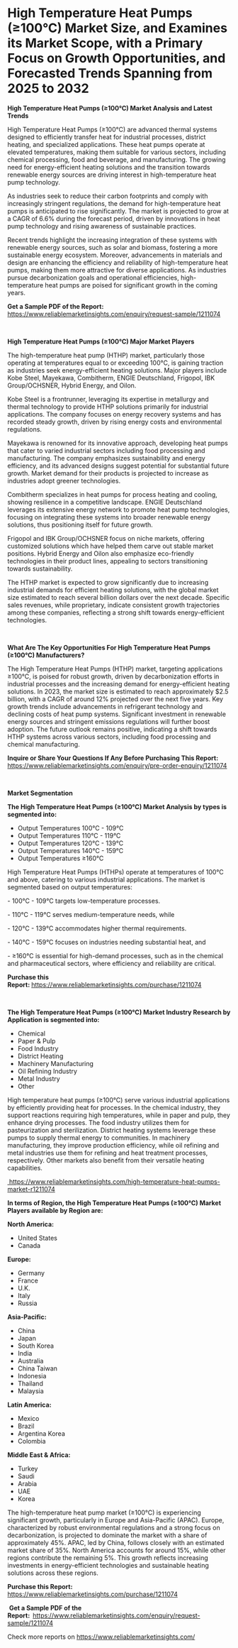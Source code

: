 <p><h1>High Temperature Heat Pumps (≥100℃) Market Size, and Examines its Market Scope, with a Primary Focus on Growth Opportunities, and Forecasted Trends Spanning from 2025 to 2032</h1></p><p><strong>High Temperature Heat Pumps (≥100℃) Market Analysis and Latest Trends</strong></p>
<p><p>High Temperature Heat Pumps (≥100℃) are advanced thermal systems designed to efficiently transfer heat for industrial processes, district heating, and specialized applications. These heat pumps operate at elevated temperatures, making them suitable for various sectors, including chemical processing, food and beverage, and manufacturing. The growing need for energy-efficient heating solutions and the transition towards renewable energy sources are driving interest in high-temperature heat pump technology.</p><p>As industries seek to reduce their carbon footprints and comply with increasingly stringent regulations, the demand for high-temperature heat pumps is anticipated to rise significantly. The market is projected to grow at a CAGR of 6.6% during the forecast period, driven by innovations in heat pump technology and rising awareness of sustainable practices. </p><p>Recent trends highlight the increasing integration of these systems with renewable energy sources, such as solar and biomass, fostering a more sustainable energy ecosystem. Moreover, advancements in materials and design are enhancing the efficiency and reliability of high-temperature heat pumps, making them more attractive for diverse applications. As industries pursue decarbonization goals and operational efficiencies, high-temperature heat pumps are poised for significant growth in the coming years.</p></p>
<p><strong>Get a Sample PDF of the Report:&nbsp;</strong> <a href="https://www.reliablemarketinsights.com/enquiry/request-sample/1211074?utm_campaign=3008&utm_medium=2&utm_source=Github&utm_content=ia&utm_term=24032025&utm_id=high-temperature-heat-pumps-100">https://www.reliablemarketinsights.com/enquiry/request-sample/1211074</a></p>
<p>&nbsp;</p>
<p><strong>High Temperature Heat Pumps (≥100℃) Major Market Players</strong></p>
<p><p>The high-temperature heat pump (HTHP) market, particularly those operating at temperatures equal to or exceeding 100°C, is gaining traction as industries seek energy-efficient heating solutions. Major players include Kobe Steel, Mayekawa, Combitherm, ENGIE Deutschland, Frigopol, IBK Group/OCHSNER, Hybrid Energy, and Oilon.</p><p>Kobe Steel is a frontrunner, leveraging its expertise in metallurgy and thermal technology to provide HTHP solutions primarily for industrial applications. The company focuses on energy recovery systems and has recorded steady growth, driven by rising energy costs and environmental regulations. </p><p>Mayekawa is renowned for its innovative approach, developing heat pumps that cater to varied industrial sectors including food processing and manufacturing. The company emphasizes sustainability and energy efficiency, and its advanced designs suggest potential for substantial future growth. Market demand for their products is projected to increase as industries adopt greener technologies.</p><p>Combitherm specializes in heat pumps for process heating and cooling, showing resilience in a competitive landscape. ENGIE Deutschland leverages its extensive energy network to promote heat pump technologies, focusing on integrating these systems into broader renewable energy solutions, thus positioning itself for future growth.</p><p>Frigopol and IBK Group/OCHSNER focus on niche markets, offering customized solutions which have helped them carve out stable market positions. Hybrid Energy and Oilon also emphasize eco-friendly technologies in their product lines, appealing to sectors transitioning towards sustainability.</p><p>The HTHP market is expected to grow significantly due to increasing industrial demands for efficient heating solutions, with the global market size estimated to reach several billion dollars over the next decade. Specific sales revenues, while proprietary, indicate consistent growth trajectories among these companies, reflecting a strong shift towards energy-efficient technologies.</p></p>
<p>&nbsp;</p>
<p><strong>What Are The Key Opportunities For High Temperature Heat Pumps (≥100℃) Manufacturers?</strong></p>
<p><p>The High Temperature Heat Pumps (HTHP) market, targeting applications ≥100℃, is poised for robust growth, driven by decarbonization efforts in industrial processes and the increasing demand for energy-efficient heating solutions. In 2023, the market size is estimated to reach approximately $2.5 billion, with a CAGR of around 12% projected over the next five years. Key growth trends include advancements in refrigerant technology and declining costs of heat pump systems. Significant investment in renewable energy sources and stringent emissions regulations will further boost adoption. The future outlook remains positive, indicating a shift towards HTHP systems across various sectors, including food processing and chemical manufacturing.</p></p>
<p><strong>Inquire or Share Your Questions If Any Before Purchasing This Report:</strong> <a href="https://www.reliablemarketinsights.com/enquiry/pre-order-enquiry/1211074?utm_campaign=3008&utm_medium=2&utm_source=Github&utm_content=ia&utm_term=24032025&utm_id=high-temperature-heat-pumps-100">https://www.reliablemarketinsights.com/enquiry/pre-order-enquiry/1211074</a></p>
<p>&nbsp;</p>
<p><strong>Market Segmentation</strong></p>
<p><strong>The High Temperature Heat Pumps (≥100℃) Market Analysis by types is segmented into:</strong></p>
<p><ul><li>Output Temperatures 100°C - 109°C</li><li>Output Temperatures 110°C - 119°C</li><li>Output Temperatures 120°C - 139°C</li><li>Output Temperatures 140°C - 159°C</li><li>Output Temperatures ≥160°C</li></ul></p>
<p><p>High Temperature Heat Pumps (HTHPs) operate at temperatures of 100°C and above, catering to various industrial applications. The market is segmented based on output temperatures: </p><p>- 100°C - 109°C targets low-temperature processes. </p><p>- 110°C - 119°C serves medium-temperature needs, while </p><p>- 120°C - 139°C accommodates higher thermal requirements. </p><p>- 140°C - 159°C focuses on industries needing substantial heat, and </p><p>- ≥160°C is essential for high-demand processes, such as in the chemical and pharmaceutical sectors, where efficiency and reliability are critical.</p></p>
<p><strong>Purchase this Report:&nbsp;</strong><a href="https://www.reliablemarketinsights.com/purchase/1211074?utm_campaign=3008&utm_medium=2&utm_source=Github&utm_content=ia&utm_term=24032025&utm_id=high-temperature-heat-pumps-100">https://www.reliablemarketinsights.com/purchase/1211074</a></p>
<p>&nbsp;</p>
<p><strong>The High Temperature Heat Pumps (≥100℃) Market Industry Research by Application is segmented into:</strong></p>
<p><ul><li>Chemical</li><li>Paper & Pulp</li><li>Food Industry</li><li>District Heating</li><li>Machinery Manufacturing</li><li>Oil Refining Industry</li><li>Metal Industry</li><li>Other</li></ul></p>
<p><p>High temperature heat pumps (≥100°C) serve various industrial applications by efficiently providing heat for processes. In the chemical industry, they support reactions requiring high temperatures, while in paper and pulp, they enhance drying processes. The food industry utilizes them for pasteurization and sterilization. District heating systems leverage these pumps to supply thermal energy to communities. In machinery manufacturing, they improve production efficiency, while oil refining and metal industries use them for refining and heat treatment processes, respectively. Other markets also benefit from their versatile heating capabilities.</p></p>
<p><a href="https://www.reliablemarketinsights.com/high-temperature-heat-pumps-market-r1211074?utm_campaign=3008&utm_medium=2&utm_source=Github&utm_content=ia&utm_term=24032025&utm_id=high-temperature-heat-pumps-100">&nbsp;https://www.reliablemarketinsights.com/high-temperature-heat-pumps-market-r1211074</a></p>
<p><strong>In terms of Region, the High Temperature Heat Pumps (≥100℃) Market Players available by Region are:</strong></p>
<p>
    <p> <strong> North America: </strong>
        <ul>
            <li>United States</li>
            <li>Canada</li>
        </ul>
        </p> 
    <p> <strong> Europe: </strong>
        <ul>
            <li>Germany</li>
            <li>France</li>
            <li>U.K.</li>
            <li>Italy</li>
            <li>Russia</li>
        </ul>
        </p> 
    <p> <strong> Asia-Pacific: </strong>
        <ul>
            <li>China</li>
            <li>Japan</li>
            <li>South Korea</li>
            <li>India</li>
            <li>Australia</li>
            <li>China Taiwan</li>
            <li>Indonesia</li>
            <li>Thailand</li>
            <li>Malaysia</li>
        </ul>
        </p> 
    <p> <strong> Latin America: </strong>
        <ul>
            <li>Mexico</li>
            <li>Brazil</li>
            <li>Argentina Korea</li>
            <li>Colombia</li>
        </ul>
        </p> 
    <p> <strong> Middle East & Africa: </strong>
        <ul>
            <li>Turkey</li>
            <li>Saudi</li>
            <li>Arabia</li>
            <li>UAE</li>
            <li>Korea</li>
        </ul>
    </p>
    </p>
<p><p>The high-temperature heat pump market (≥100℃) is experiencing significant growth, particularly in Europe and Asia-Pacific (APAC). Europe, characterized by robust environmental regulations and a strong focus on decarbonization, is projected to dominate the market with a share of approximately 45%. APAC, led by China, follows closely with an estimated market share of 35%. North America accounts for around 15%, while other regions contribute the remaining 5%. This growth reflects increasing investments in energy-efficient technologies and sustainable heating solutions across these regions.</p></p>
<p><strong>Purchase this Report: </strong><a href="https://www.reliablemarketinsights.com/purchase/1211074?utm_campaign=3008&utm_medium=2&utm_source=Github&utm_content=ia&utm_term=24032025&utm_id=high-temperature-heat-pumps-100">https://www.reliablemarketinsights.com/purchase/1211074</a></p>
<p>&nbsp;<strong>Get a Sample PDF of the Report:&nbsp;&nbsp;</strong><a href="https://www.reliablemarketinsights.com/enquiry/request-sample/1211074?utm_campaign=3008&utm_medium=2&utm_source=Github&utm_content=ia&utm_term=24032025&utm_id=high-temperature-heat-pumps-100">https://www.reliablemarketinsights.com/enquiry/request-sample/1211074</a></p>
<p><strong></strong></p>
<p>Check more reports on <a href="https://www.reliablemarketinsights.com/?utm_campaign=3008&utm_medium=2&utm_source=Github&utm_content=ia&utm_term=24032025&utm_id=high-temperature-heat-pumps-100">https://www.reliablemarketinsights.com/</a></p>